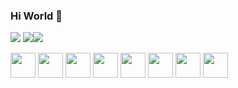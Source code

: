 ### Hi World 👋
![](http://github-profile-summary-cards.vercel.app/api/cards/profile-details?username=Nkaltaeva&theme=github)
![](http://github-profile-summary-cards.vercel.app/api/cards/repos-per-language?username=Nkaltaeva&theme=github)![](http://github-profile-summary-cards.vercel.app/api/cards/stats?username=Nkaltaeva&theme=github)

<img src="https://cdn.jsdelivr.net/gh/devicons/devicon/icons/html5/html5-original-wordmark.svg" height="40" width="40" /> <img src="https://cdn.jsdelivr.net/gh/devicons/devicon/icons/css3/css3-original-wordmark.svg" height="40" width="40"/> <img src="https://cdn.jsdelivr.net/gh/devicons/devicon/icons/react/react-original.svg" height="40" width="40" /> <img src="https://cdn.jsdelivr.net/gh/devicons/devicon/icons/figma/figma-original.svg" height="40" width="40" /> <img src="https://cdn.jsdelivr.net/gh/devicons/devicon/icons/javascript/javascript-original.svg" height="40" width="40" /> <img src="https://cdn.jsdelivr.net/gh/devicons/devicon/icons/typescript/typescript-original.svg" height="40" width="40" /> <img src="https://cdn.jsdelivr.net/gh/devicons/devicon/icons/photoshop/photoshop-plain.svg" height="40" width="40" /> <img src="https://cdn.jsdelivr.net/gh/devicons/devicon/icons/illustrator/illustrator-plain.svg" height="40" width="40" />
          
          
          
          
            

          
          
          
          
          
          

